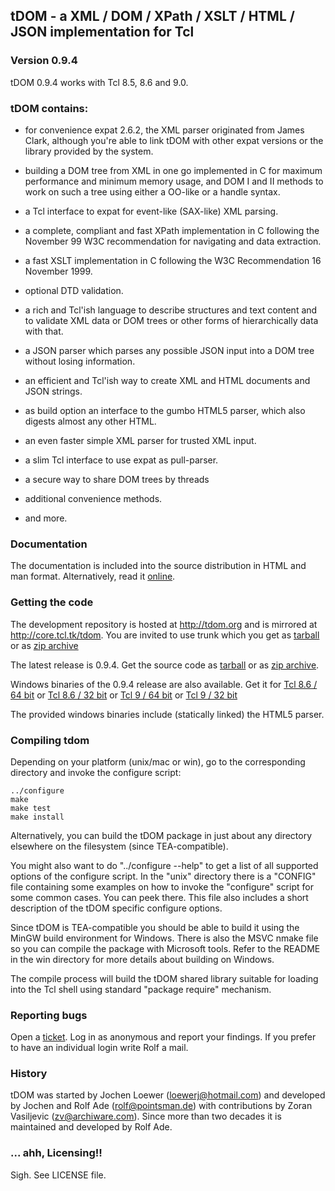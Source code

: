 
## tDOM - a XML / DOM / XPath / XSLT / HTML / JSON implementation for Tcl
### Version 0.9.4

tDOM 0.9.4 works with Tcl 8.5, 8.6 and 9.0.

### tDOM contains:

   *  for convenience expat 2.6.2, the XML parser originated from
      James Clark, although you're able to link tDOM with other
      expat versions or the library provided by the system.

   *  building a DOM tree from XML in one go implemented in C for
      maximum performance and minimum memory usage, and DOM I and II
      methods to work on such a tree using either a OO-like or a
      handle syntax.

   *  a Tcl interface to expat for event-like (SAX-like) XML parsing.

   *  a complete, compliant and fast XPath implementation in C
      following the November 99 W3C recommendation for navigating and
      data extraction.

   *  a fast XSLT implementation in C following the W3C Recommendation
      16 November 1999.
   
   *  optional DTD validation.

   *  a rich and Tcl'ish language to describe structures and text
      content and to validate XML data or DOM trees or other forms of
      hierarchically data with that.
   
   *  a JSON parser which parses any possible JSON input into a DOM
      tree without losing information.

   *  an efficient and Tcl'ish way to create XML and HTML documents
      and JSON strings.

   *  as build option an interface to the gumbo HTML5 parser, which
      also digests almost any other HTML.

   *  an even faster simple XML parser for trusted XML input.

   *  a slim Tcl interface to use expat as pull-parser.

   *  a secure way to share DOM trees by threads

   *  additional convenience methods.

   *  and more.


### Documentation

The documentation is included into the source distribution in HTML and
man format. Alternatively, read it
[online](http://tdom.org/index.html/doc/trunk/doc/index.html).


### Getting the code

The development repository is hosted at <http://tdom.org> and is
mirrored at <http://core.tcl.tk/tdom>. You are invited to use trunk
which you get as
[tarball](http://tdom.org/index.html/tarball/trunk/tdom-trunk.tar.gz)
or as [zip archive](http://tdom.org/index.html/zip/trunk/tdom-trunk.zip)

The latest release is 0.9.4. Get the source code as
[tarball](http://tdom.org/downloads/tdom-0.9.4-src.tgz) or
as [zip archive](http://tdom.org/downloads/tdom-0.9.4-src.zip).

Windows binaries of the 0.9.4 release are also available. Get it for
[Tcl 8.6 / 64 bit](http://tdom.org/downloads/tdom-0.9.4-windows-x64.zip) or [Tcl 8.6
/ 32 bit](http://tdom.org/downloads/tdom-0.9.4-windows-x86.zip) or
[Tcl 9 / 64 bit](http://tdom.org/downloads/tcl9-tdom-0.9.4-windows-x64.zip)
or [Tcl 9 / 32 bit](http://tdom.org/downloads/tcl9-tdom-0.9.4-windows-x86.zip)

The provided windows binaries include (statically linked) the
HTML5 parser.


### Compiling tdom

Depending on your platform (unix/mac or win), go to the
corresponding directory and invoke the configure script:

    ../configure
    make 
    make test
    make install

Alternatively, you can build the tDOM package in just about any
directory elsewhere on the filesystem (since TEA-compatible).

You might also want to do "../configure --help" to get a list of
all supported options of the configure script. In the "unix"
directory there is a "CONFIG" file containing some examples on how
to invoke the "configure" script for some common cases. You can
peek there. This file also includes a short description of the
tDOM specific configure options.

Since tDOM is TEA-compatible you should be able to build it using
the MinGW build environment for Windows. There is also the MSVC
nmake file so you can compile the package with Microsoft tools.
Refer to the README in the win directory for more details about
building on Windows.

The compile process will build the tDOM shared library suitable for
loading into the Tcl shell using standard "package require" mechanism.


### Reporting bugs

Open a [ticket](http://tdom.org/index.html/ticket). Log in as
anonymous and report your findings. If you prefer to have an
individual login write Rolf a mail.


### History

tDOM was started by Jochen Loewer (loewerj@hotmail.com) and
developed by Jochen and Rolf Ade (rolf@pointsman.de) with
contributions by Zoran Vasiljevic (zv@archiware.com). Since more
than two decades it is maintained and developed by Rolf Ade.


### ... ahh, Licensing!!

Sigh. See LICENSE file.
